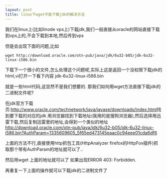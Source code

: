 ```yaml
---
layout: post
title: linux下wget不能下载jdk的解决方法
---
```


我们在linux上(比如linode vps上)下载jdk,我们一般直接从oracle的网站直接下载到vps上的,不会下载到本地,然后传到vps

但是会出现下面的问题,比如

    wget http://download.oracle.com/otn-pub/java/jdk/6u32-b05/jdk-6u32-linux-i586.bin

下载下一个很小的文件,怎么处理这个问题呢,实际上这是返回一个没权限下载jdk的html,vi打开一下看下内容
jdk-6u32-linux-i586.bin

就是一些html代码,这显然不是我们想要的.
那我们如何用wget方法直接下载jdk的二进制文件呢?


在jdk官方下载页:<http://www.oracle.com/technetwork/java/javase/downloads/index.html>找到要下载的对应的jdk
用浏览器找到下载地址(我用的是搜狗浏览器),然后选择用迅雷下载,然后复制迅雷里的地址,会得到一个类似的地址
http://download.oracle.com/otn-pub/java/jdk/6u32-b05/jdk-6u32-linux-i586.bin?AuthParam=1335609605_5f65ed473145eaac0c94eee01cda6df6

上面的方法不行,直接使用http抓包工具(HttpAnalyzer firefox的HttpFox插件)抓取那个带有AuthParam的地址就可以了..

然后用wget 上面的地址就可以了
如果出现ERROR 403: Forbidden.

再重复一下上面的操作就可以下载jdk的二进制文件了